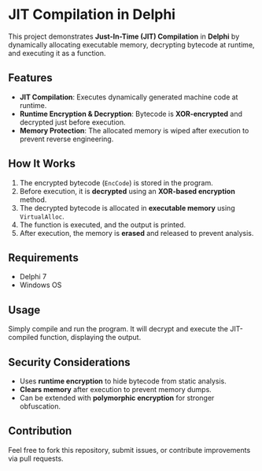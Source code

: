 # JIT Compilation in Delphi

This project demonstrates **Just-In-Time (JIT) Compilation** in **Delphi** by dynamically allocating executable memory, decrypting bytecode at runtime, and executing it as a function.

## Features
- **JIT Compilation**: Executes dynamically generated machine code at runtime.
- **Runtime Encryption & Decryption**: Bytecode is **XOR-encrypted** and decrypted just before execution.
- **Memory Protection**: The allocated memory is wiped after execution to prevent reverse engineering.

## How It Works
1. The encrypted bytecode (`EncCode`) is stored in the program.
2. Before execution, it is **decrypted** using an **XOR-based encryption** method.
3. The decrypted bytecode is allocated in **executable memory** using `VirtualAlloc`.
4. The function is executed, and the output is printed.
5. After execution, the memory is **erased** and released to prevent analysis.

## Requirements
- Delphi 7 
- Windows OS

## Usage
Simply compile and run the program. It will decrypt and execute the JIT-compiled function, displaying the output.

## Security Considerations
- Uses **runtime encryption** to hide bytecode from static analysis.
- **Clears memory** after execution to prevent memory dumps.
- Can be extended with **polymorphic encryption** for stronger obfuscation.

## Contribution
Feel free to fork this repository, submit issues, or contribute improvements via pull requests.

